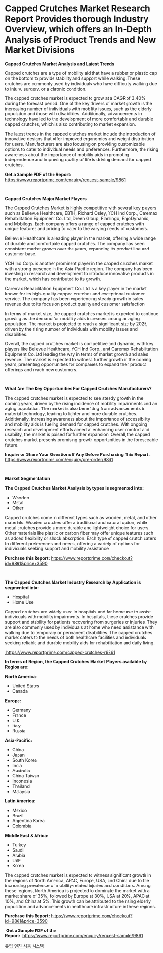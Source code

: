 <p><h1>Capped Crutches Market Research Report Provides thorough Industry Overview, which offers an In-Depth Analysis of Product Trends and New Market Divisions</h1></p><p><strong>Capped Crutches Market Analysis and Latest Trends</strong></p>
<p><p>Capped crutches are a type of mobility aid that have a rubber or plastic cap on the bottom to provide stability and support while walking. These crutches are commonly used by individuals who have difficulty walking due to injury, surgery, or a chronic condition.</p><p>The capped crutches market is expected to grow at a CAGR of 3.40% during the forecast period. One of the key drivers of market growth is the increasing number of individuals with mobility issues, such as the elderly population and those with disabilities. Additionally, advancements in technology have led to the development of more comfortable and durable capped crutches, which is also contributing to market expansion.</p><p>The latest trends in the capped crutches market include the introduction of innovative designs that offer improved ergonomics and weight distribution for users. Manufacturers are also focusing on providing customizable options to cater to individual needs and preferences. Furthermore, the rising awareness about the importance of mobility aids in promoting independence and improving quality of life is driving demand for capped crutches.</p></p>
<p><strong>Get a Sample PDF of the Report:&nbsp;</strong> <a href="https://www.reportprime.com/enquiry/request-sample/9861">https://www.reportprime.com/enquiry/request-sample/9861</a></p>
<p>&nbsp;</p>
<p><strong>Capped Crutches Major Market Players</strong></p>
<p><p>The Capped Crutches Market is highly competitive with several key players such as Bellevue Healthcare, EBTH, Richard Osley, YCH Ind Corp., Caremax Rehabilitation Equipment Co. Ltd, Dreen Group, Flamingo, ErgoDynamic, and Mobilegs. Each company offers a range of capped crutches with unique features and pricing to cater to the varying needs of customers.</p><p>Bellevue Healthcare is a leading player in the market, offering a wide range of durable and comfortable capped crutches. The company has seen consistent market growth over the years, expanding its product line and customer base.</p><p>YCH Ind Corp. is another prominent player in the capped crutches market with a strong presence in the Asia-Pacific region. The company has been investing in research and development to introduce innovative products in the market, which has contributed to its growth.</p><p>Caremax Rehabilitation Equipment Co. Ltd is a key player in the market known for its high-quality capped crutches and exceptional customer service. The company has been experiencing steady growth in sales revenue due to its focus on product quality and customer satisfaction.</p><p>In terms of market size, the capped crutches market is expected to continue growing as the demand for mobility aids increases among an aging population. The market is projected to reach a significant size by 2025, driven by the rising number of individuals with mobility issues and disabilities.</p><p>Overall, the capped crutches market is competitive and dynamic, with key players like Bellevue Healthcare, YCH Ind Corp., and Caremax Rehabilitation Equipment Co. Ltd leading the way in terms of market growth and sales revenue. The market is expected to witness further growth in the coming years, presenting opportunities for companies to expand their product offerings and reach new customers.</p></p>
<p>&nbsp;</p>
<p><strong>What Are The Key Opportunities For Capped Crutches Manufacturers?</strong></p>
<p><p>The capped crutches market is expected to see steady growth in the coming years, driven by the rising incidence of mobility impairments and an aging population. The market is also benefiting from advancements in material technology, leading to lighter and more durable crutches. Additionally, increasing awareness about the importance of accessibility and mobility aids is fueling demand for capped crutches. With ongoing research and development efforts aimed at enhancing user comfort and usability, the market is poised for further expansion. Overall, the capped crutches market presents promising growth opportunities in the foreseeable future.</p></p>
<p><strong>Inquire or Share Your Questions If Any Before Purchasing This Report:</strong> <a href="https://www.reportprime.com/enquiry/pre-order/9861">https://www.reportprime.com/enquiry/pre-order/9861</a></p>
<p>&nbsp;</p>
<p><strong>Market Segmentation</strong></p>
<p><strong>The Capped Crutches Market Analysis by types is segmented into:</strong></p>
<p><ul><li>Wooden</li><li>Metal</li><li>Other</li></ul></p>
<p><p>Capped crutches come in different types such as wooden, metal, and other materials. Wooden crutches offer a traditional and natural option, while metal crutches provide a more durable and lightweight choice for users. Other materials like plastic or carbon fiber may offer unique features such as added flexibility or shock absorption. Each type of capped crutch caters to different preferences and needs, offering a variety of options for individuals seeking support and mobility assistance.</p></p>
<p><strong>Purchase this Report:&nbsp;</strong><a href="https://www.reportprime.com/checkout?id=9861&price=3590">https://www.reportprime.com/checkout?id=9861&price=3590</a></p>
<p>&nbsp;</p>
<p><strong>The Capped Crutches Market Industry Research by Application is segmented into:</strong></p>
<p><ul><li>Hospital</li><li>Home Use</li></ul></p>
<p><p>Capped crutches are widely used in hospitals and for home use to assist individuals with mobility impairments. In hospitals, these crutches provide support and stability for patients recovering from surgeries or injuries. They are also commonly used by individuals at home who need assistance with walking due to temporary or permanent disabilities. The capped crutches market caters to the needs of both healthcare facilities and individuals seeking reliable and durable mobility aids for rehabilitation and daily living.</p></p>
<p><a href="https://www.reportprime.com/capped-crutches-r9861">&nbsp;https://www.reportprime.com/capped-crutches-r9861</a></p>
<p><strong>In terms of Region, the Capped Crutches Market Players available by Region are:</strong></p>
<p>
    <p> <strong> North America: </strong>
        <ul>
            <li>United States</li>
            <li>Canada</li>
        </ul>
        </p> 
    <p> <strong> Europe: </strong>
        <ul>
            <li>Germany</li>
            <li>France</li>
            <li>U.K.</li>
            <li>Italy</li>
            <li>Russia</li>
        </ul>
        </p> 
    <p> <strong> Asia-Pacific: </strong>
        <ul>
            <li>China</li>
            <li>Japan</li>
            <li>South Korea</li>
            <li>India</li>
            <li>Australia</li>
            <li>China Taiwan</li>
            <li>Indonesia</li>
            <li>Thailand</li>
            <li>Malaysia</li>
        </ul>
        </p> 
    <p> <strong> Latin America: </strong>
        <ul>
            <li>Mexico</li>
            <li>Brazil</li>
            <li>Argentina Korea</li>
            <li>Colombia</li>
        </ul>
        </p> 
    <p> <strong> Middle East & Africa: </strong>
        <ul>
            <li>Turkey</li>
            <li>Saudi</li>
            <li>Arabia</li>
            <li>UAE</li>
            <li>Korea</li>
        </ul>
    </p>
    </p>
<p><p>The capped crutches market is expected to witness significant growth in the regions of North America, APAC, Europe, USA, and China due to the increasing prevalence of mobility-related injuries and conditions. Among these regions, North America is projected to dominate the market with a market share of 35%, followed by Europe at 30%, USA at 20%, APAC at 10%, and China at 5%. This growth can be attributed to the rising elderly population and advancements in healthcare infrastructure in these regions.</p></p>
<p><strong>Purchase this Report: </strong><a href="https://www.reportprime.com/checkout?id=9861&price=3590">https://www.reportprime.com/checkout?id=9861&price=3590</a></p>
<p>&nbsp;<strong>Get a Sample PDF of the Report:&nbsp;&nbsp;</strong><a href="https://www.reportprime.com/enquiry/request-sample/9861">https://www.reportprime.com/enquiry/request-sample/9861</a></p>
<p><strong></strong></p>
<p><p><a href="https://github.com/sougarounis/Market-Research-Report-List-3/blob/main/733370521560.md">유압 엔진 시동 시스템</a></p></p>